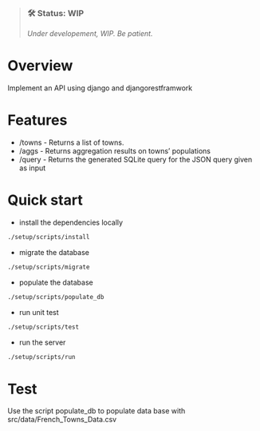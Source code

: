 > ### 🛠 Status: WIP
>
> *Under developement, WIP. Be patient.*

# Overview

Implement an API using django and djangorestframwork

# Features

- /towns - ​Returns a list of towns.
- /aggs ​- Returns aggregation results on towns’ populations
- /query ​- Returns the generated SQLite query for the JSON query given as input
  
# Quick start

- install the dependencies locally
```bash
./setup/scripts/install
```

- migrate the database
```bash
./setup/scripts/migrate
```

- populate the database
```bash
./setup/scripts/populate_db
```

- run unit test
```bash
./setup/scripts/test
```

- run the server
```bash
./setup/scripts/run
```

# Test

Use the script populate_db to populate data base with src/data/French_Towns_Data.csv

 
